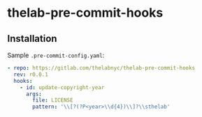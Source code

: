 # thelab-pre-commit-hooks

## Installation

Sample `.pre-commit-config.yaml`:

```yaml
- repo: https://gitlab.com/thelabnyc/thelab-pre-commit-hooks
  rev: r0.0.1
  hooks:
    - id: update-copyright-year
      args:
        file: LICENSE
        pattern: '\\[?(?P<year>\\d{4})\\]?\\sthelab'
```
